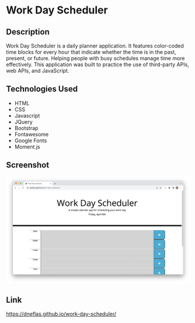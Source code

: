 # Work Day Scheduler

## Description
Work Day Scheduler is a daily planner application. It features color-coded time blocks for every hour that indicate whether the time is in the past, present, or future. Helping people with busy schedules manage time more effectively. This application was built to practice the use of third-party APIs, web APIs, and JavaScript.

## Technologies Used
- HTML
- CSS
- Javascript
- JQuery
- Bootstrap
- Fontawesome
- Google Fonts
- Moment.js

## Screenshot
![screenshot of work day scheduler application](./assets/images/Screenshot.png)

## Link
https://dneflas.github.io/work-day-scheduler/